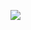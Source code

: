![](https://github-profile-summary-cards.vercel.app/api/cards/profile-details?username=vn7n24fzkq&theme=vue)
